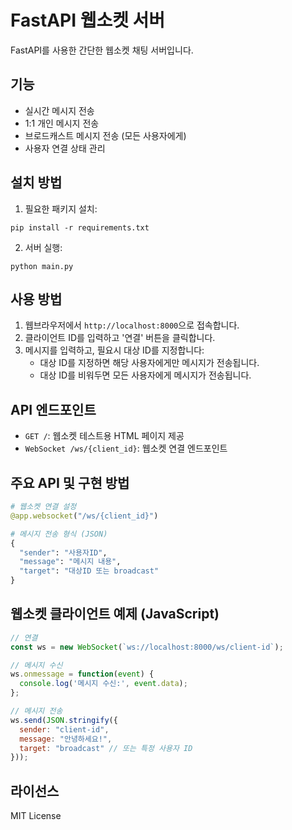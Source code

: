 # FastAPI 웹소켓 서버

FastAPI를 사용한 간단한 웹소켓 채팅 서버입니다.

## 기능

- 실시간 메시지 전송
- 1:1 개인 메시지 전송
- 브로드캐스트 메시지 전송 (모든 사용자에게)
- 사용자 연결 상태 관리

## 설치 방법

1. 필요한 패키지 설치:
```
pip install -r requirements.txt
```

2. 서버 실행:
```
python main.py
```

## 사용 방법

1. 웹브라우저에서 `http://localhost:8000`으로 접속합니다.
2. 클라이언트 ID를 입력하고 '연결' 버튼을 클릭합니다.
3. 메시지를 입력하고, 필요시 대상 ID를 지정합니다:
   - 대상 ID를 지정하면 해당 사용자에게만 메시지가 전송됩니다.
   - 대상 ID를 비워두면 모든 사용자에게 메시지가 전송됩니다.

## API 엔드포인트

- `GET /`: 웹소켓 테스트용 HTML 페이지 제공
- `WebSocket /ws/{client_id}`: 웹소켓 연결 엔드포인트

## 주요 API 및 구현 방법

```python
# 웹소켓 연결 설정
@app.websocket("/ws/{client_id}")

# 메시지 전송 형식 (JSON)
{
  "sender": "사용자ID",
  "message": "메시지 내용",
  "target": "대상ID 또는 broadcast"
}
```

## 웹소켓 클라이언트 예제 (JavaScript)

```javascript
// 연결
const ws = new WebSocket(`ws://localhost:8000/ws/client-id`);

// 메시지 수신
ws.onmessage = function(event) {
  console.log('메시지 수신:', event.data);
};

// 메시지 전송
ws.send(JSON.stringify({
  sender: "client-id",
  message: "안녕하세요!",
  target: "broadcast" // 또는 특정 사용자 ID
}));
```

## 라이선스

MIT License 
